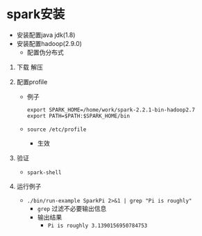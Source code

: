 # spark安装

- 安装配置java jdk(1.8)
- 安装配置hadoop(2.9.0)
  - 配置伪分布式

1. 下载 解压
2. 配置profile
   - 例子

      ```profile
      export SPARK_HOME=/home/work/spark-2.2.1-bin-hadoop2.7
      export PATH=$PATH:$SPARK_HOME/bin
      ```

   - `source /etc/profile`
     - 生效

3. 验证
   - `spark-shell`

4. 运行例子

    - `./bin/run-example SparkPi 2>&1 | grep "Pi is roughly"`
       - `grep` 过滤不必要输出信息
       - 输出结果
         - `Pi is roughly 3.1390156950784753`
